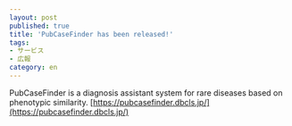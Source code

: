 ```yaml
---
layout: post
published: true
title: 'PubCaseFinder has been released!'
tags:
- サービス
- 広報
category: en
---
```


PubCaseFinder is a diagnosis assistant system for rare diseases based on phenotypic similarity.
[https://pubcasefinder.dbcls.jp/](https://pubcasefinder.dbcls.jp/)